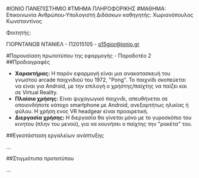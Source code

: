 #ΙΟΝΙΟ ΠΑΝΕΠΙΣΤΗΜΙΟ 
#ΤΜΗΜΑ ΠΛΗΡΟΦΟΡΙΚΗΣ
#ΜΑΘΗΜΑ: Επικοινωνία Ανθρώπου-Υπολογιστή
Διδάσκων καθηγητής: Χωριανόπουλος Κωνσταντίνος

Φοιτητής:

ΓΙΟΡΝΤΑΝΩΒ ΝΤΑΝΙΕΛ - Π2015105 - p15gior@ionio.gr

#Παρουσίαση πρωτοτύπου της εφαρμογής - Παραδοτέο 2
##Προδιαγραφές

* **Χαρακτήρας:** Η παρόν εφαρμογή είναι μια ανακατασκευή του γνωστού arcade παιχνιδιού του 1972, "Pong". Το παιχνίδι σκοπεύεται να είναι για Android, με την επιλογή ο χρήστης/παίχτης να παίζει και σε Virtual Reality.
* **Πλαίσιο χρήσης:** Είναι ψυχαγωγικό παιχνιδι, απευθήνεται σε οποιονδήποτε κάτοχο smartphone με Android, ανεξαρτήτως ηλικίας ή φύλου. Η χρήση ενος VR headgear είναι προαιρετική.
* **Διεργασία χρήσης:** Η διεργασία θα γίνεται μόνο με το γυροσκόπιο του κινητου (πλην του μενού), για να κουνήσει ο παίχτης την "ρακέτα" του.

##Εγκατάσταση εργαλείων ανάπτυξης

...

##Στιγμιότυπα προτοτύπου

...

